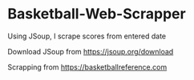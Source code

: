 # Basketball-Web-Scrapper
Using JSoup, I scrape scores from entered date

Download JSoup from https://jsoup.org/download


Scrapping from https://basketballreference.com
